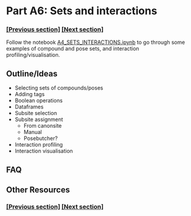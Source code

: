 
# Part A6: Sets and interactions

### [[Previous section]](A6_PLACEMENT.md) [[Next section]](A7_CHEMINFORMATICS.md)

Follow the notebook [A4_SETS_INTERACTIONS.ipynb](../notebooks/A4_SETS_INTERACTIONS.ipynb) to go through some examples of compound and pose sets, and interaction profiling/visualisation.

## Outline/Ideas

- Selecting sets of compounds/poses
- Adding tags
- Boolean operations
- Dataframes
- Subsite selection
- Subsite assignment
	- From canonsite
	- Manual
	- Posebutcher?
- Interaction profiling
- Interaction visualisation

## FAQ


## Other Resources

### [[Previous section]](A6_PLACEMENT.md) [[Next section]](A7_CHEMINFORMATICS.md)